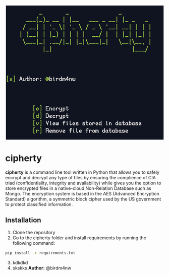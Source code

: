 <p align="center">
  <img src="captures/cipherty_main2.png" alt="Description of Image" width="500"/>
</p>

# cipherty
**cipherty** is a command line tool written in Python that allows you to safely encrypt and decrypt any type of files by ensuring the complience of CIA triad (confidentiality, integrity and availability) while gives you the option to store encrypted files in a native-cloud Non-Relation Database such as Mongo. 
The encryption system is based in the AES (Advanced Encryption Standard) algorithm, a symmetric block cipher used by the US government to protect classified information.

## Installation
1. Clone the repository
2. Go to the cipherty folder and install requirements by running the following command:
```bash
pip install -r requirements.txt
```
3. kdkdkd
4. skskks
**Author:** @birdm4nw
